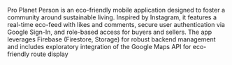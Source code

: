 Pro Planet Person is an eco-friendly mobile application designed to foster a community around sustainable living. Inspired by Instagram, it features a real-time eco-feed with likes and comments, secure user authentication via Google Sign-In, and role-based access for buyers and sellers. The app leverages Firebase (Firestore, Storage) for robust backend management and includes exploratory integration of the Google Maps API for eco-friendly route display
